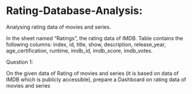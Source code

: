 # Rating-Database-Analysis:
Analysing rating data of movies and series. 

In the sheet named “Ratings”, the rating data of IMDB.
Table contains the following columns: index, id, title, show, description, release_year, age_certification, runtime, imdb_id, imdb_score, imdb_votes.

Question 1: 

On the given data of Rating of movies and series (it is based on data of IMDB which is publicly accessible), prepare a Dashboard on rating data of movies and series
